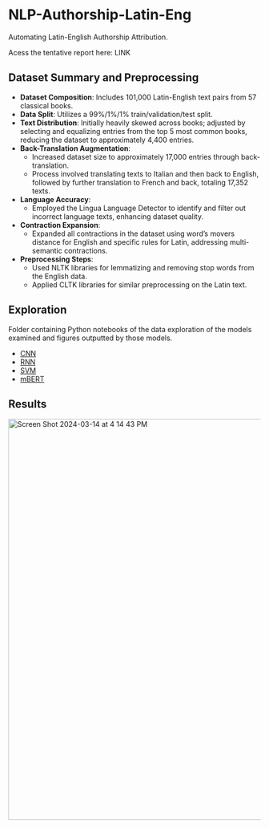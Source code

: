 # NLP-Authorship-Latin-Eng
Automating Latin-English Authorship Attribution. 

Acess the tentative report here: LINK

## Dataset Summary and Preprocessing

- **Dataset Composition**: Includes 101,000 Latin-English text pairs from 57 classical books.
- **Data Split**: Utilizes a 99%/1%/1% train/validation/test split.
- **Text Distribution**: Initially heavily skewed across books; adjusted by selecting and equalizing entries from the top 5 most common books, reducing the dataset to approximately 4,400 entries.
- **Back-Translation Augmentation**:
  - Increased dataset size to approximately 17,000 entries through back-translation.
  - Process involved translating texts to Italian and then back to English, followed by further translation to French and back, totaling 17,352 texts.
- **Language Accuracy**:
  - Employed the Lingua Language Detector to identify and filter out incorrect language texts, enhancing dataset quality.
- **Contraction Expansion**:
  - Expanded all contractions in the dataset using word’s movers distance for English and specific rules for Latin, addressing multi-semantic contractions.
- **Preprocessing Steps**:
  - Used NLTK libraries for lemmatizing and removing stop words from the English data.
  - Applied CLTK libraries for similar preprocessing on the Latin text.


## Exploration
Folder containing Python notebooks of the data exploration of the models examined and figures outputted by those models. 
*  [CNN](https://github.com/sghassemlou/NLP-Authorship-Latin-Eng/blob/main/Exploration/Models/CNN_550.ipynb)
*  [RNN](https://github.com/sghassemlou/NLP-Authorship-Latin-Eng/blob/main/Exploration/Models/RNN.ipynb)
*  [SVM](https://github.com/sghassemlou/NLP-Authorship-Latin-Eng/blob/main/Exploration/Models/SVMipynb)
*  [mBERT](https://github.com/sghassemlou/NLP-Authorship-Latin-Eng/blob/main/Exploration/Models/mBERT.ipynb)

## Results

<img width="800" alt="Screen Shot 2024-03-14 at 4 14 43 PM" src="https://github.com/Saif-Shahin/NLP-Authorship-Latin-Eng/assets/90293080/df3c545c-a705-4a93-8786-95fb1a82bd96">

